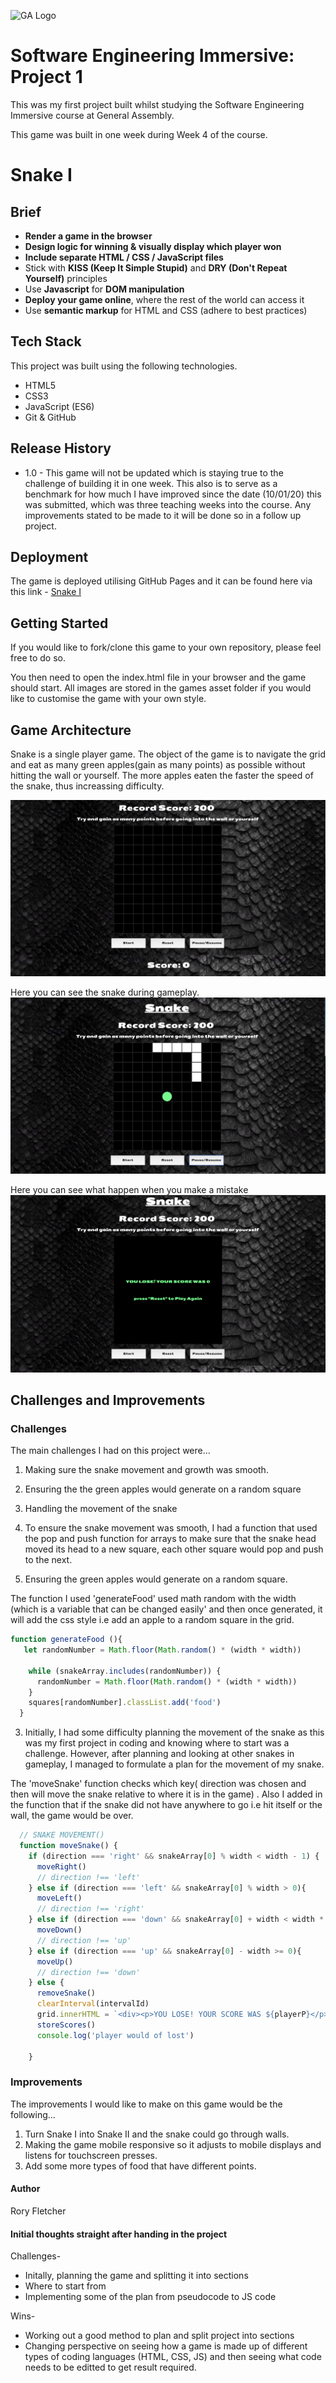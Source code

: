 ![GA Logo](https://cloud.githubusercontent.com/assets/40461/8183776/469f976e-1432-11e5-8199-6ac91363302b.png)
# Software Engineering Immersive: Project 1
This was my first project built whilst studying the Software Engineering Immersive course at General Assembly.

This game was built in one week during Week 4 of the course.

# Snake I

## Brief
- **Render a game in the browser**
- **Design logic for winning & visually display which player won**
- **Include separate HTML / CSS / JavaScript files**
- Stick with **KISS (Keep It Simple Stupid)** and **DRY (Don't Repeat Yourself)** principles
- Use **Javascript** for **DOM manipulation**
- **Deploy your game online**, where the rest of the world can access it
- Use **semantic markup** for HTML and CSS (adhere to best practices)

## Tech Stack
This project was built using the following technologies.
+ HTML5
+ CSS3
+ JavaScript (ES6)
+ Git & GitHub

## Release History

+ 1.0 - This game will not be updated which is staying true to the challenge of building it in one week. This also is to serve as a benchmark for how much I have improved since the date (10/01/20) this was submitted, which was three teaching weeks into the course. Any improvements stated to be made to it will be done so in a follow up project.

## Deployment
The game is deployed utilising GitHub Pages and it can be found here via this link - [Snake I](http://bit.ly/git-snake)

## Getting Started
If you would like to fork/clone this game to your own repository, please feel free to do so. 

You then need to open the index.html file in your browser and the game should start. All images are stored in the games asset folder if you would like to customise the game with your own style.

## Game Architecture
Snake is a single player game. The object of the game is to navigate the grid and eat as many green apples(gain as many points) as possible without hitting the wall or yourself. The more apples eaten the faster the speed of the snake, thus increassing difficulty.

![Screenshot of the game](readmefiles/blanksnakemap.png)

Here you can see the snake during gameplay.
![Screenshot of the game](readmefiles/gameplay.png)

Here you can see what happen when you make a mistake
![Screenshot of the game](readmefiles/losegame.png)

## Challenges and Improvements

### Challenges
The main challenges I had on this project were...
1. Making sure the snake movement and growth was smooth.
2. Ensuring the the green apples would generate on a random square
3. Handling the movement of the snake

1. To ensure the snake movement was smooth, I had a function that used the pop and push function for arrays to make sure that the snake head moved its head to a new square, each other square would pop and push to the next.

2. Ensuring the green apples would generate on a random square. 

The function I used 'generateFood' used math random with the width (which is a variable that can be changed easily' and then once generated, it will add the css style i.e add an apple to a random square in the grid.

```js
function generateFood (){
   let randomNumber = Math.floor(Math.random() * (width * width))

    while (snakeArray.includes(randomNumber)) {
      randomNumber = Math.floor(Math.random() * (width * width))
    }
    squares[randomNumber].classList.add('food')
  }

```

3. Initially, I had some difficulty planning the movement of the snake as this was my first project in coding and knowing where to start was a challenge. However, after planning and looking at other snakes in gameplay, I managed to formulate a plan for the movement of my snake.

The 'moveSnake' function checks which key( direction was chosen and then will move the snake relative to where it is in the game) . Also I added in the function that if the snake did not have anywhere to go i.e hit itself or the wall, the game would be over.

```js
  // SNAKE MOVEMENT()
  function moveSnake() {
    if (direction === 'right' && snakeArray[0] % width < width - 1) {
      moveRight()
      // direction !== 'left'
    } else if (direction === 'left' && snakeArray[0] % width > 0){
      moveLeft()
      // direction !== 'right'
    } else if (direction === 'down' && snakeArray[0] + width < width * width){
      moveDown()
      // direction !== 'up'
    } else if (direction === 'up' && snakeArray[0] - width >= 0){
      moveUp()
      // direction !== 'down'
    } else {
      removeSnake()
      clearInterval(intervalId)
      grid.innerHTML = `<div><p>YOU LOSE! YOUR SCORE WAS ${playerP}</p><br><p> press "Reset" to Play Again</p></div>`
      storeScores()
      console.log('player would of lost')
      
    }

```
### Improvements
The improvements I would like to make on this game would be the following...

1. Turn Snake I into Snake II and the snake could go through walls.
2. Making the game mobile responsive so it adjusts to mobile displays and listens for touchscreen presses.
4. Add some more types of food that have different points. 

#### Author

Rory Fletcher

#### Initial thoughts straight after handing in the project 

Challenges- 
- Initally, planning the game and splitting it into sections
- Where to start from
- Implementing some of the plan from pseudocode to JS code

Wins-
- Working out a good method to plan and split project into sections
- Changing perspective on seeing how a game is made up of different types of coding languages (HTML, CSS, JS) and then seeing what code needs to be editted to get result required.
